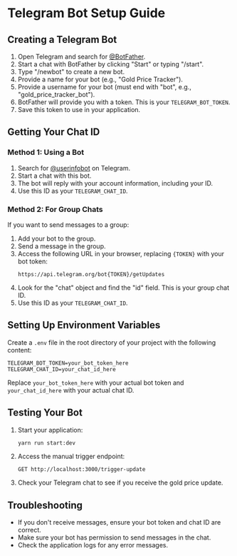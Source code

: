# Telegram Bot Setup Guide

## Creating a Telegram Bot

1. Open Telegram and search for [@BotFather](https://t.me/BotFather).
2. Start a chat with BotFather by clicking "Start" or typing "/start".
3. Type "/newbot" to create a new bot.
4. Provide a name for your bot (e.g., "Gold Price Tracker").
5. Provide a username for your bot (must end with "bot", e.g., "gold_price_tracker_bot").
6. BotFather will provide you with a token. This is your `TELEGRAM_BOT_TOKEN`.
7. Save this token to use in your application.

## Getting Your Chat ID

### Method 1: Using a Bot

1. Search for [@userinfobot](https://t.me/userinfobot) on Telegram.
2. Start a chat with this bot.
3. The bot will reply with your account information, including your ID.
4. Use this ID as your `TELEGRAM_CHAT_ID`.

### Method 2: For Group Chats

If you want to send messages to a group:

1. Add your bot to the group.
2. Send a message in the group.
3. Access the following URL in your browser, replacing `{TOKEN}` with your bot token:
   ```
   https://api.telegram.org/bot{TOKEN}/getUpdates
   ```
4. Look for the "chat" object and find the "id" field. This is your group chat ID.
5. Use this ID as your `TELEGRAM_CHAT_ID`.

## Setting Up Environment Variables

Create a `.env` file in the root directory of your project with the following content:

```
TELEGRAM_BOT_TOKEN=your_bot_token_here
TELEGRAM_CHAT_ID=your_chat_id_here
```

Replace `your_bot_token_here` with your actual bot token and `your_chat_id_here` with your actual chat ID.

## Testing Your Bot

1. Start your application:
   ```bash
   yarn run start:dev
   ```
2. Access the manual trigger endpoint:
   ```
   GET http://localhost:3000/trigger-update
   ```
3. Check your Telegram chat to see if you receive the gold price update.

## Troubleshooting

- If you don't receive messages, ensure your bot token and chat ID are correct.
- Make sure your bot has permission to send messages in the chat.
- Check the application logs for any error messages. 